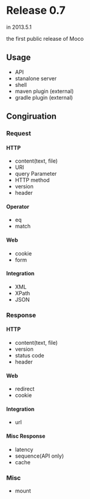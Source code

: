 # Release 0.7
in 2013.5.1

the first public release of Moco

## Usage
* API
* stanalone server
* shell
* maven plugin (external)
* gradle plugin (external)

## Congiruation

### Request

#### HTTP
* content(text, file)
* URI
* query Parameter
* HTTP method
* version
* header

#### Operator
* eq
* match

#### Web
* cookie
* form

#### Integration
* XML
* XPath
* JSON

### Response

#### HTTP
* content(text, file)
* version
* status code
* header

#### Web
* redirect
* cookie

#### Integration
* url

#### Misc Response
* latency
* sequence(API only)
* cache

### Misc
* mount